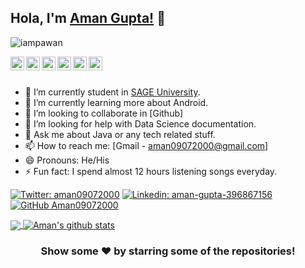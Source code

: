 ## Hola, I'm [Aman Gupta!](https://www.linkedin.com/in/aman-gupta-396867156/) 👋

<p align="left"> <img src="https://komarev.com/ghpvc/?username=Aman09072000&label=Views&color=blue&style=plastic" alt="iampawan" /> </p>

<a href="https://twitter.com/aman09072000">  
  <img align="left" alt="Aman's Twitter" width="22px" src="https://cdn.jsdelivr.net/npm/simple-icons@v3/icons/twitter.svg" />
</a>
<a href="https://linkedin.com/in/aman-gupta-396867156">
  <img align="left" alt="Aman's Linkdein" width="22px" src="https://cdn.jsdelivr.net/npm/simple-icons@v3/icons/linkedin.svg" />
</a>
<a href="https://github.com/Aman09072000">
  <img align="left" alt="Pawan's Github" width="22px" src="https://cdn.jsdelivr.net/npm/simple-icons@v3/icons/github.svg" />
</a>
<a href="https://t.me/aman09072000">
  <img align="left" alt="Aman's Telegram" width="22px" src="https://cdn.jsdelivr.net/npm/simple-icons@v3/icons/telegram.svg" />
</a>
<a href="https://instagram.com/A_man2107/">
  <img align="left" alt="Aman's Instagram" width="22px" src="https://cdn.jsdelivr.net/npm/simple-icons@v3/icons/instagram.svg" />
</a>
<a href="https://www.facebook.com/aman09072000/">
  <img align="left" alt="Aman's Facebook" width="22px" src="https://cdn.jsdelivr.net/npm/simple-icons@v3/icons/facebook.svg" />
</a>
<br/>
<br/>



- 🔭 I’m currently student in [SAGE University](https://sageuniversity.in/).
- 🌱 I’m currently learning more about Android.
- 👯 I’m looking to collaborate in [Github]
- 🤔 I’m looking for help with Data Science documentation.
- 💬 Ask me about Java or any tech related stuff.
- 📫 How to reach me: [Gmail - aman09072000@gmail.com]
- 😄 Pronouns: He/His
- ⚡ Fun fact: I spend almost 12 hours listening songs everyday.

[![Twitter: aman09072000](https://img.shields.io/twitter/follow/aman09072000?style=social)](https://twitter.com/aman09072000)
[![Linkedin: aman-gupta-396867156 ](https://img.shields.io/badge/-aman-gupta-blue?style=flat-square&logo=Linkedin&logoColor=white&link=https://www.linkedin.com/in/aman-gupta-396867156/)](https://www.linkedin.com/in/aman-gupta-396867156/)
[![GitHub Aman09072000](https://img.shields.io/github/followers/Aman09072000?label=follow&style=social)](https://github.com/Aman09072000)




<a href="https://github.com/Aman09072000">
  <img align="center" src="https://github-readme-stats.vercel.app/api/top-langs/?username=Aman09072000&theme=light&hide_langs_below=1" />
</a>
<a href="https://github.com/Aman09072000">
 <img align="center" src="https://github-readme-stats.vercel.app/api?username=Aman09072000&show_icons=true&theme=light&line_height=27" alt="Aman's github stats"/>
</a>


<div align="center">

### Show some ❤️ by starring some of the repositories!

</div>


